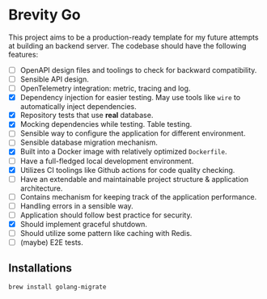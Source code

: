 # Brevity Go

This project aims to be a production-ready template for my future attempts at building an backend server. The codebase should have the following features:

- [ ] OpenAPI design files and toolings to check for backward compatibility.
- [ ] Sensible API design.
- [ ] OpenTelemetry integration: metric, tracing and log.
- [x] Dependency injection for easier testing. May use tools like `wire` to automatically inject dependencies.
- [x] Repository tests that use **real** database.
- [x] Mocking dependencies while testing. Table testing.
- [ ] Sensible way to configure the application for different environment.
- [ ] Sensible database migration mechanism.
- [x] Built into a Docker image with relatively optimized `Dockerfile`.
- [ ] Have a full-fledged local development environment.
- [x] Utilizes CI toolings like Github actions for code quality checking.
- [ ] Have an extendable and maintainable project structure & application architecture.
- [ ] Contains mechanism for keeping track of the application performance.
- [ ] Handling errors in a sensible way.
- [ ] Application should follow best practice for security.
- [x] Should implement graceful shutdown.
- [ ] Should utilize some pattern like caching with Redis.
- [ ] (maybe) E2E tests.

## Installations

```
brew install golang-migrate
```